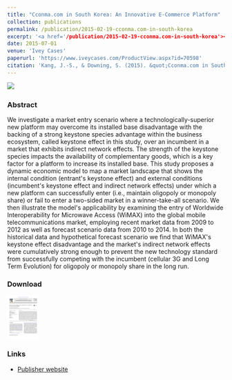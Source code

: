 ```yaml
---
title: "Cconma.com in South Korea: An Innovative E-Commerce Platform"
collection: publications
permalink: /publication/2015-02-19-cconma.com-in-south-korea
excerpt: '<a href='/publication/2015-02-19-cconma.com-in-south-korea'><img src='/images/cconma.com_in_south_korea_fig1_png.png' style='max-height:250px;'></a><br/><br/>We investigate a market entry scenario where a technologically-superior new platform may overcome its installed base disadvantage'
date: 2015-07-01
venue: 'Ivey Cases'
paperurl: 'https://www.iveycases.com/ProductView.aspx?id=70598'
citation: 'Kang, J.-S., & Downing, S. (2015). &quot;Cconma.com in South Korea: An Innovative E-Commerce Platform.&quot; Ivey Cases. 9B15M020'
---
```


<img src='/images/cconma.com_in_south_korea_fig1_png.png' style='max-height:250px;'>

### Abstract
We investigate a market entry scenario where a technologically-superior new platform may overcome its installed base disadvantage with the backing of a strong keystone species advantage within the business ecosystem, called keystone effect in this study, over an incumbent in a market that exhibits indirect network effects. The strength of the keystone species impacts the availability of complementary goods, which is a key factor for a platform to increase its installed base. This study proposes a dynamic economic model to map a market landscape that shows the internal condition (entrant's keystone effect) and external conditions (incumbent's keystone effect and indirect network effects) under which a new platform can successfully enter (i.e., maintain oligopoly or monopoly share) or fail to enter a two-sided market in a winner-take-all scenario. We then illustrate the model's applicability by examining the entry of Worldwide Interoperability for Microwave Access (WiMAX) into the global mobile telecommunications market, employing recent market data from 2009 to 2012 as well as forecast scenario data from 2010 to 2014. In both the historical data and hypothetical forecast scenario we find that WiMAX's keystone effect disadvantage and the market's indirect network effects were cumulatively strong enough to prevent the new technology standard from successfully competing with the incumbent (cellular 3G and Long Term Evolution) for oligopoly or monopoly share in the long run.

### Download
[<img src='/images/keystone_effect_cover_slide_png.png' style='max-height:100px;'>](/files/keystone_effect_TFSC.pdf "download article")

### Links
* [Publisher website](http://www.sciencedirect.com/science/article/pii/S0040162514002789)


